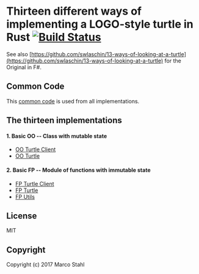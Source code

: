 # Thirteen different ways of implementing a LOGO-style turtle in Rust [![Build Status](https://travis-ci.org/shybyte/rusty-13-ways-of-looking-at-a-turtle.svg?branch=master)](https://travis-ci.org/shybyte/rusty-13-ways-of-looking-at-a-turtle) 

See also [https://github.com/swlaschin/13-ways-of-looking-at-a-turtle](https://github.com/swlaschin/13-ways-of-looking-at-a-turtle) 
for the Original in F#.


## Common Code

This [common code](src/common.rs) is used from all implementations.

## The thirteen implementations

#### 1. Basic OO -- Class with mutable state

* [OO Turtle Client](examples/01-oo-turtle.rs) 
* [OO Turtle](src/oo_turtle.rs) 

#### 2. Basic FP -- Module of functions with immutable state

* [FP Turtle Client](examples/02-fp-turtle.rs) 
* [FP Turtle](src/fp_turtle.rs) 
* [FP Utils](src/fp_utils.rs) 

## License

MIT

## Copyright

Copyright (c) 2017 Marco Stahl
